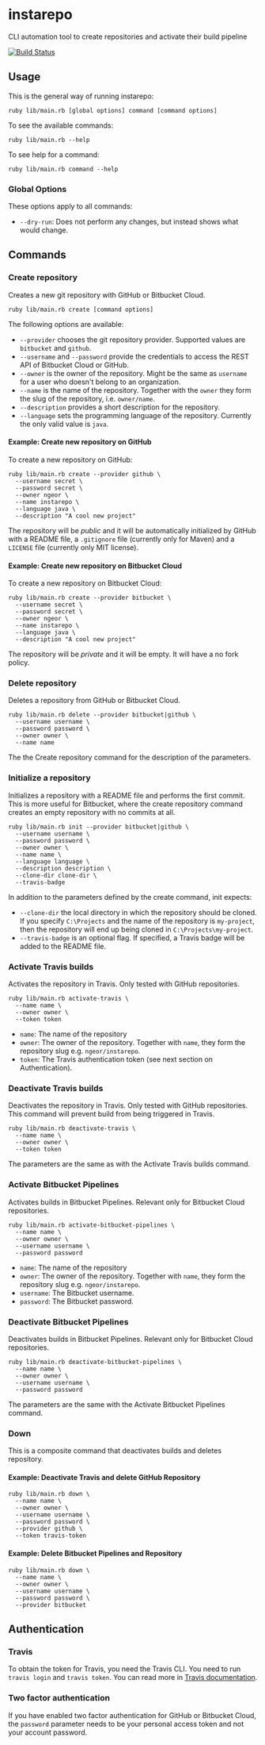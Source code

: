 # instarepo
CLI automation tool to create repositories and activate their build pipeline

[![Build Status](https://travis-ci.org/ngeor/instarepo.svg?branch=master)](https://travis-ci.org/ngeor/instarepo)

## Usage

This is the general way of running instarepo:

    ruby lib/main.rb [global options] command [command options]

To see the available commands:

    ruby lib/main.rb --help

To see help for a command:

    ruby lib/main.rb command --help

### Global Options

These options apply to all commands:

- `--dry-run`: Does not perform any changes, but instead shows what would change.

## Commands

### Create repository

Creates a new git repository with GitHub or Bitbucket Cloud.

    ruby lib/main.rb create [command options]

The following options are available:

- `--provider` chooses the git repository provider. Supported values are
  `bitbucket` and `github`.
- `--username` and `--password` provide the credentials to access the REST API
  of Bitbucket Cloud or GitHub.
- `--owner` is the owner of the repository. Might be the same as `username` for
  a user who doesn't belong to an organization.
- `--name` is the name of the repository. Together with the `owner` they form
  the slug of the repository, i.e. `owner/name`.
- `--description` provides a short description for the repository.
- `--language` sets the programming language of the repository.
  Currently the only valid value is `java`.

#### Example: Create new repository on GitHub

To create a new repository on GitHub:

    ruby lib/main.rb create --provider github \
      --username secret \
      --password secret \
      --owner ngeor \
      --name instarepo \
      --language java \
      --description "A cool new project"

The repository will be _public_ and it will be automatically initialized by
GitHub with a README file, a `.gitignore` file (currently only for Maven)
and a `LICENSE` file (currently only MIT license).

#### Example: Create new repository on Bitbucket Cloud

To create a new repository on Bitbucket Cloud:

    ruby lib/main.rb create --provider bitbucket \
      --username secret \
      --password secret \
      --owner ngeor \
      --name instarepo \
      --language java \
      --description "A cool new project"

The repository will be _private_ and it will be empty. It will have a no fork
policy.

### Delete repository

Deletes a repository from GitHub or Bitbucket Cloud.

    ruby lib/main.rb delete --provider bitbucket|github \
      --username username \
      --password password \
      --owner owner \
      --name name

The the Create repository command for the description of the parameters.

### Initialize a repository

Initializes a repository with a README file and performs the first commit. This
is more useful for Bitbucket, where the create repository command creates an
empty repository with no commits at all.

    ruby lib/main.rb init --provider bitbucket|github \
      --username username \
      --password password \
      --owner owner \
      --name name \
      --language language \
      --description description \
      --clone-dir clone-dir \
      --travis-badge

In addition to the parameters defined by the create command, init expects:

- `--clone-dir` the local directory in which the repository should
  be cloned. If you specify `C:\Projects` and the name of the
  repository is `my-project`, then the repository will end up
  being cloned in `C:\Projects\my-project`.
- `--travis-badge` is an optional flag. If specified, a Travis badge will be
  added to the README file.

### Activate Travis builds

Activates the repository in Travis. Only tested with GitHub repositories.

    ruby lib/main.rb activate-travis \
      --name name \
      --owner owner \
      --token token

- `name`: The name of the repository
- `owner`: The owner of the repository. Together with `name`, they form the
  repository slug e.g. `ngeor/instarepo`.
- `token`: The Travis authentication token (see next section on Authentication).

### Deactivate Travis builds

Deactivates the repository in Travis. Only tested with GitHub repositories.
This command will prevent build from being triggered in Travis.

    ruby lib/main.rb deactivate-travis \
      --name name \
      --owner owner \
      --token token

The parameters are the same as with the Activate Travis builds command.

### Activate Bitbucket Pipelines

Activates builds in Bitbucket Pipelines. Relevant only for Bitbucket Cloud
repositories.

    ruby lib/main.rb activate-bitbucket-pipelines \
      --name name \
      --owner owner \
      --username username \
      --password password

- `name`: The name of the repository
- `owner`: The owner of the repository. Together with `name`, they form the
  repository slug e.g. `ngeor/instarepo`.
- `username`: The Bitbucket username.
- `password`: The Bitbucket password.

### Deactivate Bitbucket Pipelines

Deactivates builds in Bitbucket Pipelines. Relevant only for Bitbucket Cloud
repositories.

    ruby lib/main.rb deactivate-bitbucket-pipelines \
      --name name \
      --owner owner \
      --username username \
      --password password

The parameters are the same with the Activate Bitbucket Pipelines command.

### Down

This is a composite command that deactivates builds and deletes repository.

#### Example: Deactivate Travis and delete GitHub Repository

    ruby lib/main.rb down \
      --name name \
      --owner owner \
      --username username \
      --password password \
      --provider github \
      --token travis-token

#### Example: Delete Bitbucket Pipelines and Repository

    ruby lib/main.rb down \
      --name name \
      --owner owner \
      --username username \
      --password password \
      --provider bitbucket

## Authentication

### Travis

To obtain the token for Travis, you need the Travis CLI.
You need to run `travis login` and `travis token`. You can read more in
[Travis documentation](https://developer.travis-ci.com/authentication).

### Two factor authentication

If you have enabled two factor authentication for GitHub or Bitbucket Cloud,
the `password` parameter needs to be your personal access token and not your
account password.
